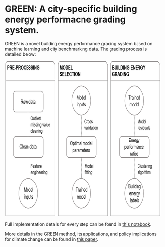 # GREEN: A city-specific building energy performacne grading system.

GREEN is a novel building energy performance grading system based on machine learning and city benchmarking data. The grading process is detailed below:

<img src="data/GREEN_methodology.png" width="814" height="504" title="GREEN methodology">

Full implementation details for every step can be found in [this notebook](https://github.com/spapadopoulos/GREENgrading/blob/master/notebooks/GREEN%20grading%20method.ipynb).

More details in the GREEN method, its applications, and policy implications for climate change can be found in [this paper](https://www.sciencedirect.com/science/article/pii/S030626191831612X).


